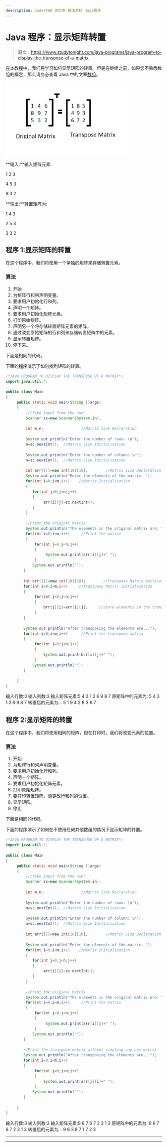 ```yaml
---
description: CoderFAN 资料库 算法资料 Java程序
---
```


# Java 程序：显示矩阵转置

> 原文：<https://www.studytonight.com/java-programs/java-program-to-display-the-transpose-of-a-matrix>

在本教程中，我们将学习如何显示矩阵的转置。但是在继续之前，如果您不熟悉数组的概念，那么请务必查看 Java 中的文章[数组](https://www.studytonight.com/java/array.php)。

![](img/dcaa873b2f80fd65b8d5ab19f68e78f9.png)

**输入:**输入矩阵元素:

1 2 3

4 5 3

9 3 2

**输出:**转置矩阵为:

1 4 3

2 5 3

3 3 2

## 程序 1:显示矩阵的转置

在这个程序中，我们将使用一个单独的矩阵来存储转置元素。

### 算法

1.  开始
2.  为矩阵行和列声明变量。
3.  要求用户初始化行和列。
4.  声明一个矩阵。
5.  要求用户初始化矩阵元素。
6.  打印原始矩阵。
7.  声明另一个将存储转置矩阵元素的矩阵。
8.  通过改变原始矩阵的行和列来存储转置矩阵中的元素。
9.  显示转置矩阵。
10.  停下来。

下面是相同的代码。

下面的程序演示了如何找到矩阵的转置。

```java
/*JAVA PROGRAM TO DISPLAY THE TRANSPOSE OF A MATRIX*/
import java.util.*;

public class Main
{
     public static void main(String []args)
     {
         ///Take input from the user
         Scanner sc=new Scanner(System.in);

         int m,n;                 //Matrix Size Declaration

         System.out.println("Enter the number of rows: \n");
         m=sc.nextInt();  //Matrix Size Initialization

         System.out.println("Enter the number of column: \n");
         n=sc.nextInt();  //Matrix Size Initialization

         int arr[][]=new int[10][10];        //Matrix Size Declaration
         System.out.println("Enter the elements of the matrix: ");
         for(int i=0;i<m;i++)    //Matrix Initialization
         {
            for(int j=0;j<n;j++)
            {
                 arr[i][j]=sc.nextInt();
            }
         }

         //Print the original Matrix
         System.out.println("The elements in the original matrix are: ");
         for(int i=0;i<m;i++)     //Print the matrix
         {
             for(int j=0;j<n;j++)
             {
                  System.out.print(arr[i][j]+" ");
             }
            System.out.println("");
        }

        int brr[][]=new int[10][10];        //Transpose Matrix Declaration
        for(int i=0;i<m;i++)     //Transpose Matrix initialization
        {
             for(int j=0;j<n;j++)
             {
                 brr[j][i]=arr[i][j];     //Store elements in the transpose matrix
             }
        }

        System.out.println("After transposing the elements are...");
        for(int i=0;i<m;i++)      //Print the transpose matrix
        {
             for(int j=0;j<n;j++)
             {
                 System.out.print(brr[i][j]+" ");
             }
            System.out.println("");
        }

     }
} 
```

输入行数:3
输入列数:3
输入矩阵元素:5 4 3 1 2 6 9 8 7
原矩阵中的元素为:
5 4 3
1 2 6
9 8 7
转置后的元素为...
5 1 9
4 2 8
3 6 7

## 程序 2:显示矩阵的转置

在这个程序中，我们将使用相同的矩阵，但在打印时，我们将改变元素的位置。

### 算法

1.  开始
2.  为矩阵行和列声明变量。
3.  要求用户初始化行和列。
4.  声明一个矩阵。
5.  要求用户初始化矩阵元素。
6.  打印原始矩阵。
7.  要打印转置矩阵，请更改行和列的位置。
8.  显示矩阵。
9.  停止

下面是相同的代码。

下面的程序演示了如何在不使用任何其他数组的情况下显示矩阵的转置。

```java
/*JAVA PROGRAM TO DISPLAY THE TRANSPOSE OF A MATRIX*/
import java.util.*;

public class Main
{
     public static void main(String []args)
     {
         ///Take input from the user
         Scanner sc=new Scanner(System.in);

         int m,n;                 //Matrix Size Declaration

         System.out.println("Enter the number of rows: \n");
         m=sc.nextInt();  //Matrix Size Initialization

         System.out.println("Enter the number of column: \n");
         n=sc.nextInt();  //Matrix Size Initialization

         int arr[][]=new int[10][10];        //Matrix Size Declaration

         System.out.println("Enter the elements of the matrix: ");
         for(int i=0;i<m;i++)    //Matrix Initialization
         {
            for(int j=0;j<n;j++)
            {
                 arr[i][j]=sc.nextInt();
            }
         }

         //Print the original Matrix
         System.out.println("The elements in the original matrix are: ");
         for(int i=0;i<m;i++)     //Print the matrix
         {
             for(int j=0;j<n;j++)
             {
                  System.out.print(arr[i][j]+" ");
             }
            System.out.println("");
        }

        //Print the transpose matrix without creating any new matrix
        System.out.println("After transposing the elements are...");
        for(int i=0;i<m;i++)      
        {
             for(int j=0;j<n;j++)
             {
                 System.out.print(arr[j][i]+" ");
             }
            System.out.println("");
        }

     }
} 
```

输入行数:3
输入列数:3
输入矩阵元素:9 8 7 6 7 2 3 1 3
原矩阵中的元素为:
9 8 7
6 7 2
3 1 3
转置后的元素为...
9 6 3
8 7 1
7 2 3

* * *

* * *